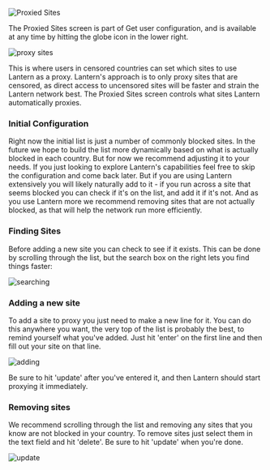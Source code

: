 ![Proxied Sites](https://www.evernote.com/shard/s209/sh/a6ffd5ed-9f38-4a27-9e75-1b940be94582/2f741aad7056c2bccf76844e7814773c/deep/0/Lantern.png)

The Proxied Sites screen is part of Get user configuration, and is available at any time by hitting the globe icon in the lower right.

![proxy sites](https://www.evernote.com/shard/s209/sh/9dd170e2-800d-412c-bfef-8fb21819f517/22b89c58ddadf34a4dee969b2e9fe9ff/deep/0/Lantern.png)

This is where users in censored countries can set which sites to use Lantern as a proxy. Lantern's approach is to only proxy sites that are censored, as direct access to uncensored sites will be faster and strain the Lantern network best. The Proxied Sites screen controls what sites Lantern automatically proxies.

### Initial Configuration

Right now the initial list is just a number of commonly blocked sites. In the future we hope to build the list more dynamically based on what is actually blocked in each country. But for now we recommend adjusting it to your needs. If you just looking to explore Lantern's capabilities feel free to skip the configuration and come back later. But if you are using Lantern extensively you will likely naturally add to it - if you run across a site that seems blocked you can check if it's on the list, and add it if it's not. And as you use Lantern more we recommend removing sites that are not actually blocked, as that will help the network run more efficiently.

### Finding Sites

Before adding a new site you can check to see if it exists. This can be done by scrolling through the list, but the search box on the right lets you find things faster:

![searching](https://www.evernote.com/shard/s209/sh/f97bd235-eeeb-4e07-a6bd-a47f991254c1/f048f14a6d5d9aeae030ec1b00a445bb/deep/0/Lantern.png)

### Adding a new site

To add a site to proxy you just need to make a new line for it. You can do this anywhere you want, the very top of the list is probably the best, to remind yourself what you've added. Just hit 'enter' on the first line and then fill out your site on that line.

![adding](https://www.evernote.com/shard/s209/sh/d1cf2497-2202-4929-847d-7c8c725bbdda/0028e5ba5c860863e4ca3d72014822bf/deep/0/Lantern.png)

Be sure to hit 'update' after you've entered it, and then Lantern should start proxying it immediately.

### Removing sites

We recommend scrolling through the list and removing any sites that you know are not blocked in your country. To remove sites just select them in the text field and hit 'delete'. Be sure to hit 'update' when you're done.

![update](https://www.evernote.com/shard/s209/sh/81bd9e5b-808c-4b3a-bb8f-487fee2601fd/bf5af2b060b92a44336a9ccc7ff8988b/deep/0/Lantern.png)
